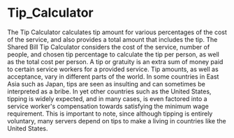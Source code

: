 # Tip_Calculator
The Tip Calculator calculates tip amount for various percentages of the cost of the service, and also provides a total amount that includes the tip.
The Shared Bill Tip Calculator considers the cost of the service, number of people, and chosen tip percentage to calculate the tip per person, as well as the total cost per person.
A tip or gratuity is an extra sum of money paid to certain service workers for a provided service. Tip amounts, as well as acceptance, vary in different parts of the world. In some countries in East Asia such as Japan, tips are seen as insulting and can sometimes be interpreted as a bribe. In yet other countries such as the United States, tipping is widely expected, and in many cases, is even factored into a service worker's compensation towards satisfying the minimum wage requirement. This is important to note, since although tipping is entirely voluntary, many servers depend on tips to make a living in countries like the United States. 
